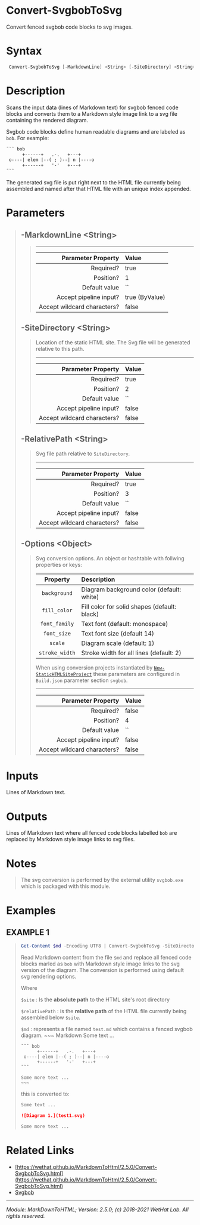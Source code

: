 ﻿# Convert-SvgbobToSvg

Convert fenced svgbob code blocks to svg images.

# Syntax
```PowerShell
 Convert-SvgbobToSvg [-MarkdownLine] <String> [-SiteDirectory] <String> [-RelativePath] <String> [-Options] <Object>  [<CommonParameters>] 
```


# Description


Scans the input data (lines of Markdown text) for svgbob fenced code blocks
and converts them to a Markdown style image link to a svg file containing
the rendered diagram.

Svgbob code blocks define human readable diagrams and are labeled as `bob`.
For example:

~~~ Markdown
˜˜˜ bob
      +------+   .-.   +---+
 o----| elem |--( ; )--| n |----o
      +------+   '-'   +---+
˜˜˜
~~~

The generated svg file is put right next to the HTML file
currently being assembled and named after that HTML file with an unique
index appended.





# Parameters

<blockquote>



## -MarkdownLine \<String\>

<blockquote>



---

Parameter Property         | Value
--------------------------:|:----------
Required?                  | true
Position?                  | 1
Default value              | ``
Accept pipeline input?     | true (ByValue)
Accept wildcard characters?| false

</blockquote>
 

## -SiteDirectory \<String\>

<blockquote>

Location of the static HTML site. The Svg file will be generated relative to this
path.

---

Parameter Property         | Value
--------------------------:|:----------
Required?                  | true
Position?                  | 2
Default value              | ``
Accept pipeline input?     | false
Accept wildcard characters?| false

</blockquote>
 

## -RelativePath \<String\>

<blockquote>

Svg file path relative to `SiteDirectory`.

---

Parameter Property         | Value
--------------------------:|:----------
Required?                  | true
Position?                  | 3
Default value              | ``
Accept pipeline input?     | false
Accept wildcard characters?| false

</blockquote>
 

## -Options \<Object\>

<blockquote>

Svg conversion options. An object or hashtable with follwing properties or keys:

| Property       | Description                                  |
| :------------: | :------------------------------------------- |
| `background`   | Diagram background color (default: white)    |
| `fill_color`   | Fill color for solid shapes (default: black) |
| `font_family`  | Text font (default: monospace)               |
| `font_size`    | Text font size (default 14)                  |
| `scale`        | Diagram scale (default: 1)                   |
| `stroke_width` | Stroke width for all lines (default: 2)      |

When using conversion projects instantiated by [`New-StaticHTMLSiteProject`](New-StaticHTMLSiteProject.md) these
parameters are configured in `Build.json` parameter section `svgbob`.

---

Parameter Property         | Value
--------------------------:|:----------
Required?                  | false
Position?                  | 4
Default value              | ``
Accept pipeline input?     | false
Accept wildcard characters?| false

</blockquote>


</blockquote>


# Inputs
Lines of Markdown text.


# Outputs
Lines of Markdown text where all fenced code blocks labelled `bob` are
replaced by Markdown style image links to svg files.

# Notes

<blockquote>

The svg conversion is performed by the external utility
`svgbob.exe` which is packaged with this module.

</blockquote>


# Examples


## EXAMPLE 1

> ~~~ PowerShell
> Get-Content $md -Encoding UTF8 | Convert-SvgbobToSvg -SiteDirectory $site -RelativePath $relativePath
> ~~~
>
> 
> Read Markdown content from the file `$md` and replace all fenced code blocks
> marled as `bob` with Markdown style image links to the svg version of the
> diagram. The conversion is performed using default svg rendering options.
> 
> Where
> 
> `$site`
> :   Is the **absolute path** to the HTML site's root directory
> 
> `$relativePath`
> :   is the **relative path** of the HTML file currently being assembled below
>     `$site`.
> 
> `$md`
> :   represents a file named `test.md` which contains a fenced svgbob diagram.
>     ~~~ Markdown
>     Some text ...
> 
>     ˜˜˜ bob
>           +------+   .-.   +---+
>      o----| elem |--( ; )--| n |----o
>           +------+   '-'   +---+
>     ˜˜˜
> 
>     Some more text ...
>     ~~~
> 
> this is converted to:
> 
> ~~~ Markdown
> Some text ...
> 
> ![Diagram 1.](test1.svg)
> 
> Some more text ...
> ~~~
> 
> 
> 
> 
> 
> 
> 
> 
> 
> 
> 
> 


# Related Links

* [https://wethat.github.io/MarkdownToHtml/2.5.0/Convert-SvgbobToSvg.html](https://wethat.github.io/MarkdownToHtml/2.5.0/Convert-SvgbobToSvg.html) 
* [Svgbob](https://ivanceras.github.io/svgbob-editor/)

---

<cite>Module: MarkDownToHTML; Version: 2.5.0; (c) 2018-2021 WetHat Lab. All rights reserved.</cite>
